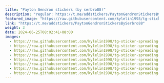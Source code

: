 ```yaml
---
title: "Payton Gendron stickers (by serbro88)"
description: "regular: https://t.me/addstickers/PaytonGendronStickersBySerbro88"
featured_image: "https://raw.githubusercontent.com/kylelin1998/tg-sticker-spreading-worldwide-images/main/img/d92a169f-1a7e-4b15-85c0-899db34ad71b.jpg"
link: "https://t.me/addstickers/PaytonGendronStickersBySerbro88"
weight: 3
date: 2024-06-25T08:02:41+08:00
images:
  - https://raw.githubusercontent.com/kylelin1998/tg-sticker-spreading-worldwide-images/main/img/d92a169f-1a7e-4b15-85c0-899db34ad71b.jpg
  - https://raw.githubusercontent.com/kylelin1998/tg-sticker-spreading-worldwide-images/main/img/606b85ce-cd41-40cf-9032-73e47b7cc938.jpg
  - https://raw.githubusercontent.com/kylelin1998/tg-sticker-spreading-worldwide-images/main/img/aab422d8-2602-424d-98f1-a058f5d65dcc.jpg
  - https://raw.githubusercontent.com/kylelin1998/tg-sticker-spreading-worldwide-images/main/img/5dfddb6d-7fc7-4a72-a795-f3f881783b32.jpg
  - https://raw.githubusercontent.com/kylelin1998/tg-sticker-spreading-worldwide-images/main/img/d4d334d5-7c27-4643-9fce-c86483dba7f6.jpg
  - https://raw.githubusercontent.com/kylelin1998/tg-sticker-spreading-worldwide-images/main/img/34289f72-22aa-4246-a0fc-6a0ae94caca2.jpg
  - https://raw.githubusercontent.com/kylelin1998/tg-sticker-spreading-worldwide-images/main/img/0f947dca-f780-458e-bc2d-885e0c781b91.jpg
  - https://raw.githubusercontent.com/kylelin1998/tg-sticker-spreading-worldwide-images/main/img/d4d4c7b9-977c-4d8f-8871-5796de1e1c59.jpg
---
```

